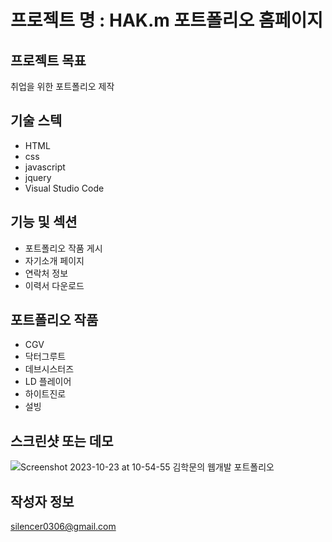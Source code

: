 # 프로젝트 명 : HAK.m 포트폴리오 홈페이지

## 프로젝트 목표

취업을 위한 포트폴리오 제작

## 기술 스텍

- HTML
- css
- javascript
- jquery
- Visual Studio Code

## 기능 및 섹션

- 포트폴리오 작품 게시
- 자기소개 페이지
- 연락처 정보
- 이력서 다운로드 

## 포트폴리오 작품

- CGV
- 닥터그루트
- 데브시스터즈
- LD 플레이어
- 하이트진로
- 설빙

## 스크린샷 또는 데모
![Screenshot 2023-10-23 at 10-54-55 김학문의 웹개발 포트폴리오](https://github.com/hakmm/personal/assets/142555237/e5d56a24-14ca-4776-886e-3d6e7742298c)


 
## 작성자 정보

silencer0306@gmail.com
